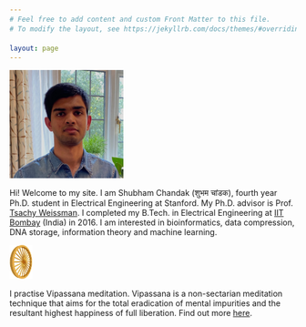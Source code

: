 ```yaml
---
# Feel free to add content and custom Front Matter to this file.
# To modify the layout, see https://jekyllrb.com/docs/themes/#overriding-theme-defaults

layout: page
---
```

<img alt="Shubham photo" src="/img/shubham_photo_9_16_20_cropped.jpeg" style="width: 200px; height: 190px; hspace=" />

Hi! Welcome to my site. I am Shubham Chandak (शुभम चांडक), fourth year Ph.D. student in Electrical Engineering at Stanford. My Ph.D. advisor is Prof. [Tsachy Weissman](http://web.stanford.edu/~tsachy/). I completed my B.Tech. in Electrical Engineering at [IIT Bombay](http://www.iitb.ac.in/) (India) in 2016. I am interested in bioinformatics, data compression, DNA storage, information theory and machine learning.


<a href="https://www.dhamma.org/"><img alt="Dhamma Cakka" src="/img/dhammacakka.gif" style="width: 40px; height: 60px;" /></a>

I practise Vipassana meditation. Vipassana is a non-sectarian meditation technique that aims for the total eradication of mental impurities and the resultant highest happiness of full liberation. Find out more [here](https://www.dhamma.org/).
